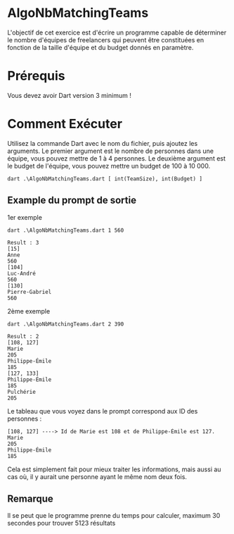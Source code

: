 # AlgoNbMatchingTeams
L'objectif de cet exercice est d'écrire un programme capable de déterminer le nombre d'équipes de freelancers qui peuvent être constituées en fonction de la taille d'équipe et du budget donnés en paramètre.

# Prérequis
Vous devez avoir Dart version 3 minimum !

# Comment Exécuter
Utilisez la commande Dart avec le nom du fichier, puis ajoutez les arguments.
Le premier argument est le nombre de personnes dans une équipe, vous pouvez mettre de 1 à 4 personnes.
Le deuxième argument est le budget de l'équipe, vous pouvez mettre un budget de 100 à 10 000.
```
dart .\AlgoNbMatchingTeams.dart [ int(TeamSize), int(Budget) ]
```
## Example du prompt de sortie
1er exemple
```
dart .\AlgoNbMatchingTeams.dart 1 560
```
```
Result : 3
[15]
Anne
560
[104]
Luc-André
560
[130]
Pierre-Gabriel
560
```

2ème exemple
```
dart .\AlgoNbMatchingTeams.dart 2 390
```
```
Result : 2
[108, 127]
Marie
205
Philippe-Émile
185
[127, 133]
Philippe-Émile
185
Pulchérie
205
```
Le tableau que vous voyez dans le prompt correspond aux ID des personnes :
```
[108, 127] ----> Id de Marie est 108 et de Philippe-Émile est 127.
Marie
205
Philippe-Émile
185
```
Cela est simplement fait pour mieux traiter les informations, mais aussi au cas où,
il y aurait une personne ayant le même nom deux fois.

## Remarque
Il se peut que le programme prenne du temps pour calculer, maximum 30 secondes pour trouver 5123 résultats
